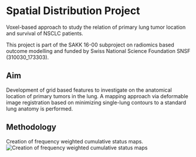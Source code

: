 # Spatial Distribution Project

Voxel-based approach to study the relation of primary lung tumor location and survival of NSCLC patients.

This project is part of the SAKK 16-00 subproject on radiomics based outcome modelling and funded by Swiss National Science Foundation SNSF (310030_173303).


## Aim
Development of grid based features to investigate on the anatomical location of primary tumors in the lung. A mapping approach via deformable image registration based on minimizing single-lung contours to a standard lung anatomy is performed. 

## Methodology
Creation of frequency weighted cumulative status maps.
![Creation of frequency weighted cumulative status maps](./imgs/spatialDistribution_workflow_final.gif)
